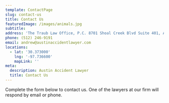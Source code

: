 ```yaml
---
template: ContactPage
slug: contact-us
title: Contact Us
featuredImage: /images/animals.jpg
subtitle: 
address: 'The Traub Law Office, P.C. 8701 Shoal Creek Blvd Suite 401, Austin, TX 78757'
phone: (512) 246-9191
email: andrew@austinaccidentlawyer.com
locations:
  - lat: '30.373000'
    lng: '-97.736600'
    mapLink: ''
meta:
  description: Austin Accident Lawyer
  title: Contact Us
---
```



Complete the form below to contact us. One of the lawyers at our firm will respond by email or phone.

